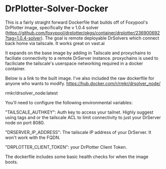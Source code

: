 ﻿# DrPlotter-Solver-Docker

This is a fairly straight forward Dockerfile that builds off of Foxypool's DrPlotter image, specifically the v 1.0.4 solver (<https://github.com/foxypool/drplotter/pkgs/container/drplotter/236900692?tag=1.0.4-solver>).  The goal is remote deployable DrSolvers which connect back home via tailscale.  It works great on vast.ai

It expands on the base image by adding in Tailscale and proxychains to faciliate connectivity to a remote DrServer instance. proxychains is used to faciliciate the tailscale's userspace networking required in a docker container.

Below is a link to the built image.  I've also included the raw dockerfile for anyone who wants to modify.
<https://hub.docker.com/r/rmkr/drsolver_node/>

rmkr/drsolver_node:latest

You'll need to configure the following environmental variables:

 "TAILSCALE_AUTHKEY": Auth key to access your tailnet.  Highly suggest using tags and or the tailscale ACL to limit connectivity to just your DrServer node on port 8080.
 
  "DRSERVER_IP_ADDRESS": The tailscale IP address of your DrServer.  It won't work with the FQDN.
  
  "DRPLOTTER_CLIENT_TOKEN": your DrPlotter Client Token.

The dockerfile includes some basic health checks for when the image boots.
